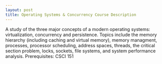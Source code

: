 ```yaml
---
layout: post
title: Operating Systems & Concurrency Course Description
---
```

A study of the three major concepts of a modern operating systems: virtualization, concurrency and persistence. Topics include the memory hierarchy (including caching and virtual memory), memory managment, processes, processor scheduling, address spaces, threads, the critical section problem, locks, sockets, file systems, and system performance analysis. Prerequisites: CSCI 151